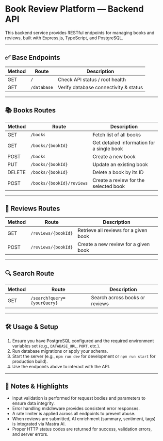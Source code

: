 # Book Review Platform — Backend API

This backend service provides RESTful endpoints for managing books and reviews, built with Express.js, TypeScript, and PostgreSQL.

---

## ✅ Base Endpoints

| Method | Route       | Description                           |
| ------ | ----------- | ------------------------------------- |
| GET    | `/`         | Check API status / root health        |
| GET    | `/database` | Verify database connectivity & status |

---

## 📚 Books Routes

| Method | Route                     | Description                                |
| ------ | ------------------------- | ------------------------------------------ |
| GET    | `/books`                  | Fetch list of all books                    |
| GET    | `/books/{bookId}`         | Get detailed information for a single book |
| POST   | `/books`                  | Create a new book                          |
| PUT    | `/books/{bookId}`         | Update an existing book                    |
| DELETE | `/books/{bookId}`         | Delete a book by its ID                    |
| POST   | `/books/{bookId}/reviews` | Create a review for the selected book      |

---

## 📝 Reviews Routes

| Method | Route               | Description                           |
| ------ | ------------------- | ------------------------------------- |
| GET    | `/reviews/{bookId}` | Retrieve all reviews for a given book |
| POST   | `/reviews/{bookId}` | Create a new review for a given book  |

---

## 🔍 Search Route

| Method | Route                       | Description                    |
| ------ | --------------------------- | ------------------------------ |
| GET    | `/search?query={yourQuery}` | Search across books or reviews |

---

## 🛠 Usage & Setup

1. Ensure you have PostgreSQL configured and the required environment variables set (e.g., `DATABASE_URL`, `PORT`, etc.).
2. Run database migrations or apply your schema.
3. Start the server (e.g., `npm run dev` for development or `npm run start` for production build).
4. Use the endpoints above to interact with the API.

---

## 🚀 Notes & Highlights

- Input validation is performed for request bodies and parameters to ensure data integrity.
- Error handling middleware provides consistent error responses.
- A rate limiter is applied across all endpoints to prevent abuse.
- When reviews are submitted, AI enrichment (summary, sentiment, tags) is integrated via Mastra AI.
- Proper HTTP status codes are returned for success, validation errors, and server errors.
